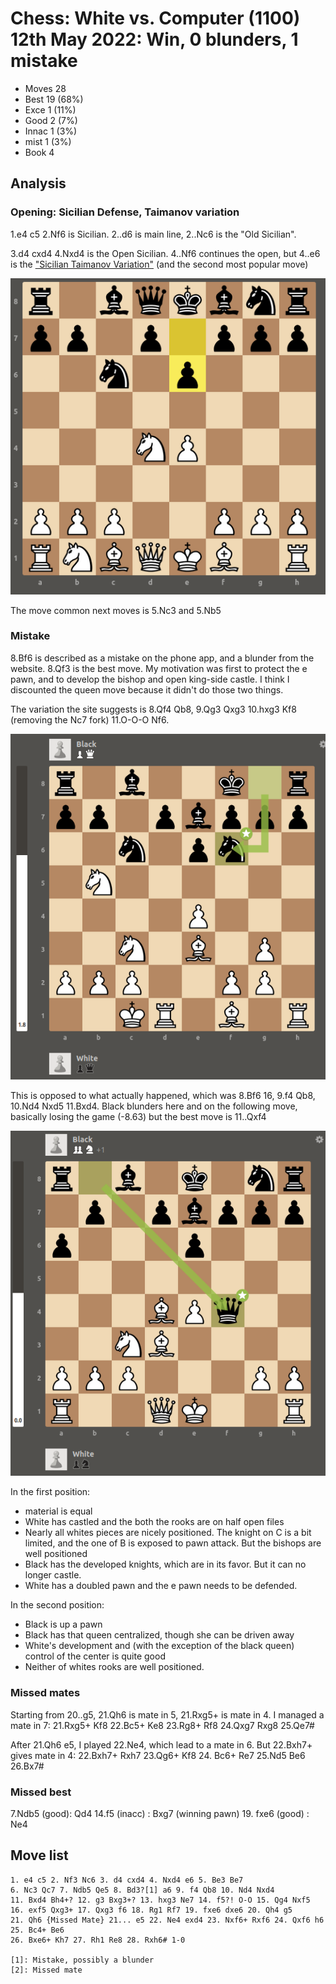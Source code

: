 # Chess: White vs. Computer (1100) 12th May 2022: Win, 0 blunders, 1 mistake

* Moves 28
* Best  19 (68%)
* Exce   1 (11%)
* Good   2  (7%)
* Innac  1  (3%)
* mist   1  (3%)
* Book   4

## Analysis
### Opening: Sicilian Defense, Taimanov variation
1.e4 c5 2.Nf6 is Sicilian. 2..d6 is main line, 2..Nc6 is the "Old Sicilian". 

3.d4 cxd4 4.Nxd4 is the Open Sicilian. 4..Nf6 continues the open, but 4..e6 is the ["Sicilian Taimanov Variation"](https://en.wikipedia.org/wiki/Sicilian_Defence#Taimanov_Variation:_4...Nc6) (and the second most popular move)

![](../../images/2022_05_12_chess/taimanov.png)

The move common next moves is 5.Nc3 and 5.Nb5

### Mistake
8.Bf6 is described as a mistake on the phone app, and a blunder from the website. 8.Qf3 is the best move. My motivation was first to protect the e pawn, and to develop the bishop and open king-side castle. I think I discounted the queen move because it didn't do those two things.

The variation the site suggests is 8.Qf4 Qb8, 9.Qg3 Qxg3 10.hxg3 Kf8 (removing the Nc7 fork) 11.O-O-O Nf6.

![Move 11 Best](../../images/2022_05_12_chess/move_11_best.png)

This is opposed to what actually happened, which was 8.Bf6 16, 9.f4 Qb8, 10.Nd4 Nxd5 11.Bxd4. Black blunders here and on the following move, basically losing the game (-8.63) but the best move is 11..Qxf4

![Move 11 Actual](../../images/2022_05_12_chess/move_11_actual.png)

In the first position:
* material is equal
* White has castled and the both the rooks are on half open files
* Nearly all whites pieces are nicely positioned. The knight on C is a bit limited, and the one of B is exposed to pawn attack. But the bishops are well positioned
* Black has the developed knights, which are in its favor. But it can no longer castle.
* White has a doubled pawn and the e pawn needs to be defended.

In the second position:
* Black is up a pawn
* Black has that queen centralized, though she can be driven away
* White's development and (with the exception of the black queen) control of the center is quite good
* Neither of whites rooks are well positioned.

### Missed mates
Starting from 20..g5, 21.Qh6 is mate in 5, 21.Rxg5+ is mate in 4. I managed a mate in 7: 21.Rxg5+ Kf8 22.Bc5+ Ke8 23.Rg8+ Rf8 24.Qxg7 Rxg8 25.Qe7#

After 21.Qh6 e5, I played 22.Ne4, which lead to a mate in 6. But 22.Bxh7+ gives mate in 4: 22.Bxh7+ Rxh7 23.Qg6+ Kf8 24. Bc6+ Re7 25.Nd5 Be6 26.Bx7#

### Missed best
7.Ndb5 (good): Qd4
14.f5 (inacc) : Bxg7 (winning pawn)
19. fxe6 (good) : Ne4

## Move list
```
1. e4 c5 2. Nf3 Nc6 3. d4 cxd4 4. Nxd4 e6 5. Be3 Be7 
6. Nc3 Qc7 7. Ndb5 Qe5 8. Bd3?[1] a6 9. f4 Qb8 10. Nd4 Nxd4 
11. Bxd4 Bh4+? 12. g3 Bxg3+? 13. hxg3 Ne7 14. f5?! O-O 15. Qg4 Nxf5 
16. exf5 Qxg3+ 17. Qxg3 f6 18. Rg1 Rf7 19. fxe6 dxe6 20. Qh4 g5 
21. Qh6 {Missed Mate} 21... e5 22. Ne4 exd4 23. Nxf6+ Rxf6 24. Qxf6 h6 25. Bc4+ Be6 
26. Bxe6+ Kh7 27. Rh1 Re8 28. Rxh6# 1-0

[1]: Mistake, possibly a blunder
[2]: Missed mate
```
